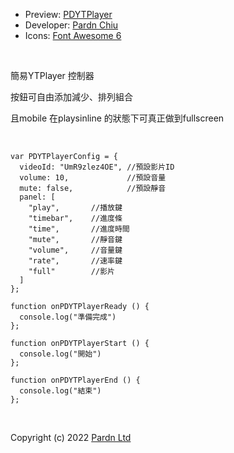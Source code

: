 - Preview: [PDYTPlayer](https://pardnchiu.github.io/PDYTPlayer/)
- Developer: [Pardn Chiu](mailto:chiuchingwei@icloud.com)
- Icons: [Font Awesome 6](https://fontawesome.com)

<br>

簡易YTPlayer 控制器<br>

按鈕可自由添加減少、排列組合<br>

且mobile 在playsinline 的狀態下可真正做到fullscreen<br>

<br>


```
var PDYTPlayerConfig = {
  videoId: "UmR9zlez4OE", //預設影片ID
  volume: 10,             //預設音量
  mute: false,            //預設靜音
  panel: [        
    "play",       //播放鍵
    "timebar",    //進度條
    "time",       //進度時間
    "mute",       //靜音鍵
    "volume",     //音量鍵
    "rate",       //速率鍵
    "full"        //影片
  ]
};

function onPDYTPlayerReady () {
  console.log("準備完成")
};

function onPDYTPlayerStart () {
  console.log("開始")
};

function onPDYTPlayerEnd () {
  console.log("結束")
};
```
<br>

Copyright (c) 2022 [Pardn Ltd](mailto:mail@pardn.ltd)
